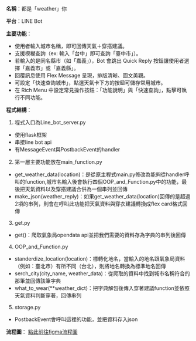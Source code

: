 **名稱**：都是「weather」你

**平台**：LINE Bot

**主要功能**：

- 使用者輸入城市名稱，即可回傳天氣＋穿搭建議。
- 支援模糊查詢（ex: 輸入「台中」即可查詢「臺中市」）。
- 若輸入的是同名縣市（如「嘉義」），Bot 會跳出 Quick Reply 按鈕讓使用者選擇「嘉義市」或「嘉義縣」。
- 回覆訊息使用 Flex Message 呈現，排版清晰、圖文美觀。
- 可設定「快速查詢城市」，點選天氣卡下方的按鈕可儲存常用城市。
- 在 Rich Menu 中設定常見操作按鈕：「功能說明」與「快速查詢」，點擊可執行不同功能。

**程式結構**：

1. 程式入口為Line_bot_server.py
  - 使用flask框架
  - 串接line bot api
  - 有MessageEvent與PostbackEvent的handler

2. 第一層主要功能放在main_function.py
  - get_weather_data(location)：是從原主程式main.py修改為能夠從handler呼叫的function,城市名輸入後會執行四個OOP_and_Function.py中的功能，最後把天氣資料以及穿搭建議合併為一個串列並回傳
  - make_json(weather_reply)：如果get_weather_data(location)回傳的是超過2項的串列，則會在呼叫此功能把天氣資料與穿衣建議轉換成flex card格式回傳

3. get.py
  - get()：爬取氣象局opendata api並把我們需要的資料存為字典的串列後回傳

4. OOP_and_Function.py
  - standerdize_location(location)：標轉化地名，當輸入的地名跟氣象局資料（例如：臺北市）有所不同（台北），則將地名轉換為標準地名回傳
  - serch_city(city_name, weather_data)：從爬取的資料中找到城市名稱符合的那筆並回傳該筆字典
  - what_to_wear(**weather_dict)：把字典解包後傳入穿著建議function並依照天氣資料判斷穿著，回傳串列

5. storage.py
  - PostbackEvent會呼叫這裡的功能，並把資料存入json

**流程圖**：
[點此前往figma流程圖](https://www.figma.com/board/oLuxo7YUTiFw70OFmsDhq4/%E9%83%BD%E6%98%AF%E3%80%8Cweather%E3%80%8D%E4%BD%A0?node-id=4-344&t=AZNCyy4vMDuAguvM-1)


